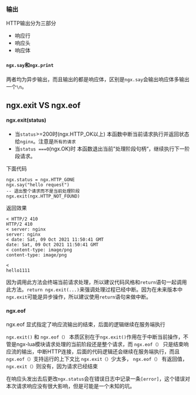 ### 输出
HTTP输出分为三部分
- 响应行
- 响应头
- 响应体
#### `ngx.say`和`ngx.print`
两者均为异步输出，而且输出的都是响应体，区别是`ngx.say`会输出响应体多输出一个`\n`。


## ngx.exit VS ngx.eof
#### ngx.exit(status)
- 当`status`>=200时(ngx.HTTP_OK以上)
本函数中断当前请求执行并返回状态给`nginx`。注意是`所有的请求`
- 当`status ===0`(ngx.OK)时
本函数退出当前”处理阶段句柄“，继续执行下一阶段请求。

下面代码
```
ngx.status = ngx.HTTP_GONE
ngx.say("hello request")
-- 退出整个请求而不是当前处理阶段
ngx.exit(ngx.HTTP_NOT_FOUND)
```
返回效果
```
< HTTP/2 410
HTTP/2 410
< server: nginx
server: nginx
< date: Sat, 09 Oct 2021 11:50:41 GMT
date: Sat, 09 Oct 2021 11:50:41 GMT
< content-type: image/png
content-type: image/png

<
hello1111
```
因为调用此方法会终端当前请求处理，所以建议代码风格和`return`语句一起调用此方法。`return ngx.exit(...)`来强调处理过程已经中断。因为在未来版本中`ngx.exit`可能是异步操作，所以建议使用`return`语句来做中断。

#### ngx.eof
ngx.eof 显式指定了响应流输出的结束，后面的逻辑继续在服务端执行

 `ngx.exit()` 和 `ngx.eof（）` 本质区别在于`ngx.exit()`作用在于中断当前操作，不管是ngx-lua模块请求处理的当前阶段还是整个请求，而 `ngx.eof（）` 只是结束响应流的输出，中断HTTP连接，后面的代码逻辑还会继续在服务端执行，而且 `ngx.eof（）`支持运行的上下文比 `ngx.exit（）`少太多， `ngx.eof（）` 有返回值， `ngx.exit（）`则没有，因为请求已经结束

 在响应头发出去后更改`ngx.status`会在错误日志中记录一条`[error]`，这个错误对本次请求响应没有很大影响，但是可能是一个未知的坑。
 